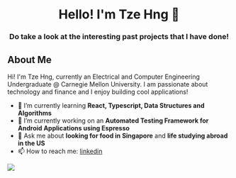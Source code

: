 <h1 align="center">Hello! I'm Tze Hng	👋</h1>
<h3 align="center">Do take a look at the interesting past projects that I have done!</h3>

## About Me

Hi! I'm Tze Hng, currently an Electrical and Computer Engineering Undergraduate @ Carnegie Mellon University. I am passionate about technology and finance and I enjoy building cool applications!
	
- 🌱 I’m currently learning **React, Typescript, Data Structures and Algorithms**
- 🔭 I’m currently working on an **Automated Testing Framework for Android Applications using Espresso**
- 💬 Ask me about **looking for food in Singapore** and **life studying abroad in the US**
- 📫 How to reach me: [linkedin](https://www.linkedin.com/in/tzehng)

<img src="{https://img.shields.io/badge/LinkedIn-0077B5?style=for-the-badge&logo=linkedin&logoColor=white}" />
	
